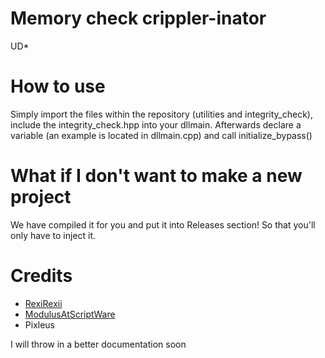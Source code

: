 # Memory check crippler-inator
UD*

# How to use
Simply import the files within the repository (utilities and integrity_check), include the integrity_check.hpp into your dllmain. Afterwards declare a variable (an example is located in dllmain.cpp) and call initialize_bypass()

# What if I don't want to make a new project
We have compiled it for you and put it into Releases section! So that you'll only have to inject it.

# Credits
* [RexiRexii](https://github.com/RexiRexii)
* [ModulusAtScriptWare](https://github.com/ModulusAtScriptWare)
* Pixleus

I will throw in a better documentation soon
